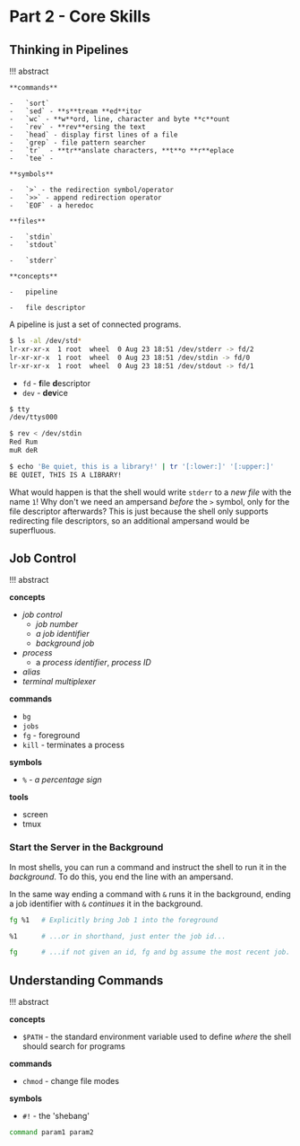 # Part 2 - Core Skills

## Thinking in Pipelines

!!! abstract

    **commands**
    
    -   `sort`
    -   `sed` - **s**tream **ed**itor
    -   `wc` - **w**ord, line, character and byte **c**ount
    -   `rev` - **rev**ersing the text
    -   `head` - display first lines of a file
    -   `grep` - file pattern searcher
    -   `tr`  - **tr**anslate characters, **t**o **r**eplace
    -   `tee` - 
    
    **symbols**
    
    -   `>` - the redirection symbol/operator
    -   `>>` - append redirection operator
    -   `EOF` - a heredoc
    
    **files**
    
    -   `stdin`
    -   `stdout`
    
    -   `stderr`
    
    **concepts**
    
    -   pipeline
    
    -   file descriptor

A pipeline is just a set of connected programs.

``` sh
$ ls -al /dev/std*
lr-xr-xr-x  1 root  wheel  0 Aug 23 18:51 /dev/stderr -> fd/2
lr-xr-xr-x  1 root  wheel  0 Aug 23 18:51 /dev/stdin -> fd/0
lr-xr-xr-x  1 root  wheel  0 Aug 23 18:51 /dev/stdout -> fd/1
```

-   `fd` - **f**ile **d**escriptor
-   `dev` - **dev**ice

``` sh
$ tty
/dev/ttys000
```

``` sh
$ rev < /dev/stdin
Red Rum
muR deR
```

``` sh
$ echo 'Be quiet, this is a library!' | tr '[:lower:]' '[:upper:]'
BE QUIET, THIS IS A LIBRARY!
```

What would happen is that the shell would write `stderr` to a *new file* with the name `1`! Why don't we need an ampersand *before* the `>` symbol, only for the file descriptor afterwards? This is just because the shell only supports redirecting file descriptors, so an additional ampersand would be superfluous.

## Job Control

!!! abstract

**concepts**

-   *job control*
    -   *job number*
    -   *a job identifier*
    -   *background job*
-   *process*
    -   a *process identifier*, *process ID*
-   *alias*
-   *terminal multiplexer*

**commands**

-   `bg`
-   `jobs`
-   `fg` - foreground
-   `kill` - terminates a process

**symbols**

-   `%` - *a percentage sign*

**tools**

-   screen
-   tmux

### Start the Server in the Background

In most shells, you can run a command and instruct the shell to run it in the *background*. To do this, you end the line with an ampersand.

In the same way ending a command with `&` runs it in the background, ending a job identifier with `&` *continues* it in the background.



``` sh title="Moving Background Jobs to the Foreground"
fg %1   # Explicitly bring Job 1 into the foreground

%1      # ...or in shorthand, just enter the job id...

fg      # ...if not given an id, fg and bg assume the most recent job.
```

## Understanding Commands

!!! abstract

**concepts**

-   `$PATH` - the standard environment variable used to define *where* the shell should search for programs

**commands**

-   `chmod` - change file modes

**symbols**

-   `#!` - the 'shebang'

``` sh
command param1 param2
```

